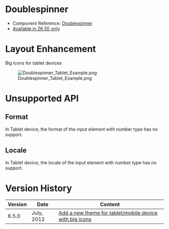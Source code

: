 # Doublespinner

- Component Reference:
  [Doublespinner](ZK_Component_Reference/Input/Doublespinner)
- [Available in ZK EE only](http://www.zkoss.org/product/edition.dsp)

# Layout Enhancement

Big icons for tablet devices

<figure>
<img src="Doublespinner_Tablet_Example.png"
title="Doublespinner_Tablet_Example.png" />
<figcaption>Doublespinner_Tablet_Example.png</figcaption>
</figure>

# Unsupported API

## Format

In Tablet device, the format of the input element with number type has
no support.

## Locale

In Tablet device, the locale of the input element with number type has
no support.

# Version History

| Version | Date       | Content                                                                                            |
|---------|------------|----------------------------------------------------------------------------------------------------|
| 6.5.0   | July, 2012 | [Add a new theme for tablet/mobile device with big icons](http://tracker.zkoss.org/browse/ZK-1247) |
